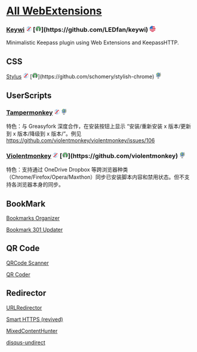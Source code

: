 
# [All WebExtensions](https://addons.mozilla.org/firefox/tag/firefox57?sort=updated)

### [Keywi](https://addons.mozilla.org/en-US/firefox/addon/keywi/?src=search) ![](/assets/noncommercial.png) [![](/assets/open-source-icon.png "https://github.com/LEDfan/keywi")](https://github.com/LEDfan/keywi) ![](/assets/united-states.png)

Minimalistic Keepass plugin using Web Extensions and KeepassHTTP.

## CSS

[Stylus](https://addons.mozilla.org/firefox/addon/styl-us/) ![](/assets/noncommercial.png) [![](/assets/open-source-icon.png "https://github.com/schomery/stylish-chrome")](https://github.com/schomery/stylish-chrome) ![](/assets/earth-globe.png)


## UserScripts

### [Tampermonkey](https://addons.mozilla.org/firefox/addon/tampermonkey/) ![](/assets/noncommercial.png) ![](/assets/earth-globe.png)

特色：与 Greasyfork 深度合作，在安装按钮上显示 “安装/重新安装 x 版本/更新到 x 版本/降级到 x 版本/”。例见 https://github.com/violentmonkey/violentmonkey/issues/106

### [Violentmonkey](https://addons.mozilla.org/firefox/addon/violentmonkey/) ![](/assets/noncommercial.png) [![](/assets/open-source-icon.png "https://github.com/violentmonkey")](https://github.com/violentmonkey) ![](/assets/earth-globe.png)

特色：支持通过 OneDrive Dropbox 等跨浏览器种类（Chrome/Firefox/Opera/Maxthon）同步已安装脚本内容和禁用状态。但不支持各浏览器本身的同步。

## BookMark

[Bookmarks Organizer](https://addons.mozilla.org/firefox/addon/bookmarks-organizer/)

[Bookmark 301 Updater](https://addons.mozilla.org/firefox/addon/bookmark-301-updater/)

## QR Code

[QRCode Scanner](https://addons.mozilla.org/firefox/addon/qrcode-scanneroffline/)

[QR Coder](https://addons.mozilla.org/firefox/addon/qr-coder/)

## Redirector

[URLRedirector](https://addons.mozilla.org/firefox/addon/urlredirector/)

[Smart HTTPS (revived)](https://addons.mozilla.org/firefox/addon/smart-https-revived/)

[MixedContentHunter](https://addons.mozilla.org/firefox/addon/mixedcontenthunter/)

[disqus-undirect](https://addons.mozilla.org/firefox/addon/disqus-undirect/)
